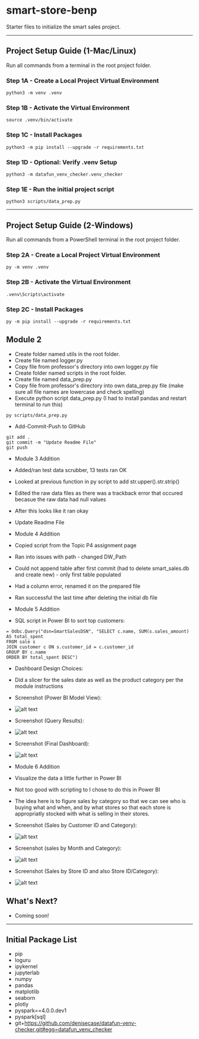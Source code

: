 # smart-store-benp

Starter files to initialize the smart sales project.

-----

## Project Setup Guide (1-Mac/Linux)

Run all commands from a terminal in the root project folder. 

### Step 1A - Create a Local Project Virtual Environment

```shell
python3 -m venv .venv
```

### Step 1B - Activate the Virtual Environment

```shell
source .venv/bin/activate
```

### Step 1C - Install Packages

```shell
python3 -m pip install --upgrade -r requirements.txt
```

### Step 1D - Optional: Verify .venv Setup

```shell
python3 -m datafun_venv_checker.venv_checker
```

### Step 1E - Run the initial project script

```shell
python3 scripts/data_prep.py
```

-----

## Project Setup Guide (2-Windows)

Run all commands from a PowerShell terminal in the root project folder.

### Step 2A - Create a Local Project Virtual Environment

```shell
py -m venv .venv
```

### Step 2B - Activate the Virtual Environment

```shell
.venv\Scripts\activate
```

### Step 2C - Install Packages

```shell
py -m pip install --upgrade -r requirements.txt
```

## Module 2
- Create folder named utils in the root folder.
- Create file named logger.py
- Copy file from professor's directory into own logger.py file
- Create folder named scripts in the root folder.
- Create file named data_prep.py
- Copy file from professor's directory into own data_prep.py file (make sure all file names are lowercase and check spelling)
- Execute python script data_prep.py (I had to install pandas and restart terminal to run this)

```shell
py scripts/data_prep.py
```

- Add-Commit-Push to GitHub

```shell
git add .
git commit -m "Update Readme File"
git push
```

- Module 3 Addition
- Added/ran test data scrubber, 13 tests ran OK
- Looked at previous function in py script to add str.upper().str.strip()
- Edited the raw data files as there was a trackback error that occured becasue the raw data had null values
- After this looks like it ran okay

- Update Readme File

- Module 4 Addition
- Copied script from the Topic P4 assignment page
- Ran into issues with path - changed DW_Path 
- Could not append table after first commit (had to delete smart_sales.db and create new) - only first table populated
- Had a column error, renamed it on the prepared file
- Ran successful the last time after deleting the initial db file 

- Module 5 Addition
- SQL script in Power BI to sort top customers:

```shell
= Odbc.Query("dsn=SmartSalesDSN", "SELECT c.name, SUM(s.sales_amount) AS total_spent
FROM sale s
JOIN customer c ON s.customer_id = c.customer_id
GROUP BY c.name
ORDER BY total_spent DESC")
```

- Dashboard Design Choices:
- Did a slicer for the sales date as well as the product category per the module instructions

- Screenshot (Power BI Model View):
- ![alt text](image.png)

- Screenshot (Query Results):
- ![alt text](image-1.png)

- Screenshot (Final Dashboard):
- ![alt text](image-2.png)

- Module 6 Addition
- Visualize the data a little further in Power BI
- Not too good with scripting to I chose to do this in Power BI
- The idea here is to figure sales by category so that we can see who is buying what and when, and by what stores so that each store is appropriatly stocked with what is selling in their stores.

- Screenshot (Sales by Customer ID and Category):
- ![alt text](image-3.png)

- Screenshot (sales by Month and Category):
- ![alt text](image-4.png)

- Screenshot (Sales by Store ID and also Store ID/Category):
- ![alt text](image-5.png)

## What's Next?
- Coming soon!

-----

## Initial Package List

- pip
- loguru
- ipykernel
- jupyterlab
- numpy
- pandas
- matplotlib
- seaborn
- plotly
- pyspark==4.0.0.dev1
- pyspark[sql]
- git+https://github.com/denisecase/datafun-venv-checker.git#egg=datafun_venv_checker